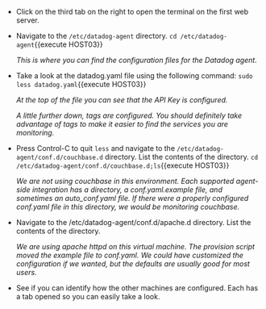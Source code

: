 * Click on the third tab on the right to open the terminal on the first web server.
* Navigate to the <code>/etc/datadog-agent</code> directory.
  `cd /etc/datadog-agent`{{execute HOST03}}

  *This is where you can find the configuration files for the Datadog agent.*

* Take a look at the datadog.yaml file using the following command:
  `sudo less datadog.yaml`{{execute HOST03}}

  *At the top of the file you can see that the API Key is configured.*

  *A little further down, tags are configured. You should definitely take advantage of tags to make it easier to find the services you are monitoring.*

* Press Control-C to quit <code>less</code> and navigate to the <code>/etc/datadog-agent/conf.d/couchbase.d</code> directory. List the contents of the directory.
  `cd /etc/datadog-agent/conf.d/couchbase.d;ls`{{execute HOST03}}

  *We are not using couchbase in this environment. Each supported agent-side integration has a directory,  a conf.yaml.example file, and sometimes an auto_conf.yaml file. If there were a properly configured conf.yaml file in this directory, we would be monitoring couchbase.*

* Navigate to the /etc/datadog-agent/conf.d/apache.d directory. List the contents of the directory.

  *We are using apache httpd on this virtual machine. The provision script moved the example file to conf.yaml. We could have customized the configuration if we wanted, but the defaults are usually good for most users.*

* See if you can identify how the other machines are configured. Each has a tab opened so you can easily take a look.